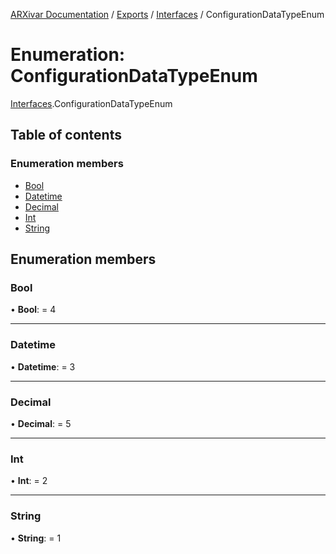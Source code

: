[ARXivar Documentation](../README.md) / [Exports](../modules.md) / [Interfaces](../modules/interfaces.md) / ConfigurationDataTypeEnum

# Enumeration: ConfigurationDataTypeEnum

[Interfaces](../modules/interfaces.md).ConfigurationDataTypeEnum

## Table of contents

### Enumeration members

- [Bool](interfaces.configurationdatatypeenum.md#bool)
- [Datetime](interfaces.configurationdatatypeenum.md#datetime)
- [Decimal](interfaces.configurationdatatypeenum.md#decimal)
- [Int](interfaces.configurationdatatypeenum.md#int)
- [String](interfaces.configurationdatatypeenum.md#string)

## Enumeration members

### Bool

• **Bool**: = 4

___

### Datetime

• **Datetime**: = 3

___

### Decimal

• **Decimal**: = 5

___

### Int

• **Int**: = 2

___

### String

• **String**: = 1
